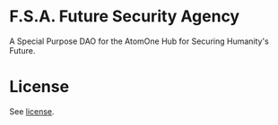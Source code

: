 # F.S.A. Future Security Agency

A Special Purpose DAO for the AtomOne Hub for Securing Humanity's Future.

# License

See [license](./LICENSE.md).
